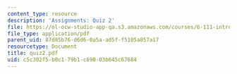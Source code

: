 ```yaml
---
content_type: resource
description: 'Assignments: Quiz 2'
file: https://ol-ocw-studio-app-qa.s3.amazonaws.com/courses/6-111-introductory-digital-systems-laboratory-fall-2002/c5c302f5b0c179b1c69003b645c67684_quiz2.pdf
file_type: application/pdf
parent_uid: 87d85b76-d6d6-0a5a-ad5f-f5105a857a17
resourcetype: Document
title: quiz2.pdf
uid: c5c302f5-b0c1-79b1-c690-03b645c67684
---
```

